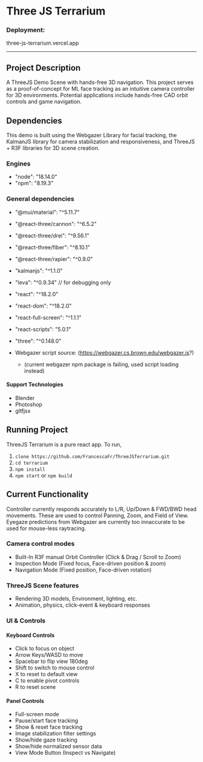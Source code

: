 # Three JS Terrarium 

### Deployment: 
three-js-terrarium.vercel.app

---
## Project Description

A ThreeJS Demo Scene with hands-free 3D navigation. This project serves as a proof-of-concept for ML face tracking as an intuitive camera controller for 3D environments. Potential applications include hands-free CAD orbit controls and game navigation.

## Dependencies
This demo is built using the Webgazer Library for facial tracking, the KalmanJS library for camera stabilization and responsiveness, and ThreeJS + R3F libraries for 3D scene creation.

### Engines
- "node": "18.14.0"
- "npm": "8.19.3"

### General dependencies
- "@mui/material": "^5.11.7"
- "@react-three/cannon": "^6.5.2"
- "@react-three/drei": "^9.56.1"
- "@react-three/fiber": "^8.10.1"
- "@react-three/rapier": "^0.9.0"
- "kalmanjs": "^1.1.0"
- "leva": "^0.9.34" // for debugging only
- "react": "^18.2.0"
- "react-dom": "^18.2.0"
- "react-full-screen": "^1.1.1"
- "react-scripts": "5.0.1"
- "three": "^0.148.0"

- Webgazer script source: (https://webgazer.cs.brown.edu/webgazer.js?)
   - (current webgazer npm package is failing, used script loading instead)

#### Support Technologies
- Blender
- Photoshop
- gltfjsx

## Running Project
ThreeJS Terrarium is a pure react app. To run, 
1. `clone https://github.com/FrancescaFr/ThreeJSTerrarium.git`
2. `cd terrarium`
3. `npm install`
4. `npm start` or `npm build`

## Current Functionality

Controller currently responds accurately to L/R, Up/Down & FWD/BWD head movements. These are used to control Panning, Zoom, and Field of View.
Eyegaze predictions from Webgazer are currently too innaccurate to be used for mouse-less raytracing.

### Camera control modes
- Built-In R3F manual Orbit Controller (Click & Drag / Scroll to Zoom)
- Inspection Mode (Fixed focus, Face-driven position & zoom) 
- Navigation Mode (Fixed position, Face-driven rotation)

### ThreeJS Scene features
- Rendering 3D models, Environment, lighting, etc.
- Animation, physics, click-event & keyboard responses

### UI & Controls
#### Keyboard Controls
- Click to focus on object
- Arrow Keys/WASD to move
- Spacebar to flip view 180deg
- Shift to switch to mouse control
- X to reset to default view
- C to enable pivot controls
- R to reset scene

#### Panel Controls

- Full-screen mode
- Pause/start face tracking
- Show & reset face tracking
- Image stabilization filter settings
- Show/hide gaze tracking 
- Show/hide normalized sensor data
- View Mode Button (Inspect vs Navigate)




